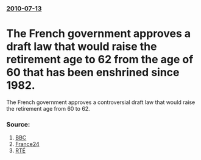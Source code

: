 ### [2010-07-13](/news/2010/07/13/index.md)

# The French government approves a draft law that would raise the retirement age to 62 from the age of 60 that has been enshrined since 1982. 

The French government approves a controversial draft law that would raise the retirement age from 60 to 62.


### Source:

1. [BBC](http://news.bbc.co.uk/2/hi/world/europe/10612788.stm)
2. [France24](http://www.france24.com/en/20100713-france-pension-reform-raise-retirement-age-government-sarkozy-woerth-62)
3. [RTÉ](http://www.rte.ie/news/2010/0713/france.html)
